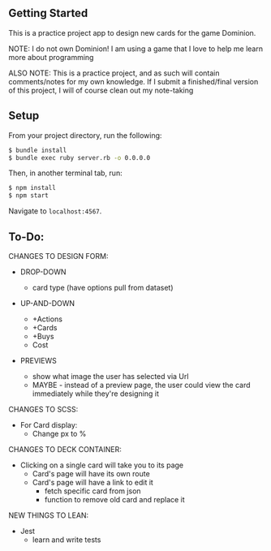 ## Getting Started

This is a practice project app to design new cards for the game Dominion.

NOTE: I do not own Dominion!  I am using a game that I love to help me learn more about programming

ALSO NOTE: This is a practice project, and as such will contain comments/notes for my own knowledge. If I submit a finished/final version of this project, I will of course clean out my note-taking

## Setup

From your project directory, run the following:

```sh
$ bundle install
$ bundle exec ruby server.rb -o 0.0.0.0
```

Then, in another terminal tab, run:

```sh
$ npm install
$ npm start
```

Navigate to `localhost:4567`.

## To-Do:

CHANGES TO DESIGN FORM:
  - DROP-DOWN
    - card type (have options pull from dataset)

  - UP-AND-DOWN
    - +Actions
    - +Cards
    - +Buys
    - Cost

  - PREVIEWS
    - show what image the user has selected via Url
    - MAYBE - instead of a preview page, the user could view the card immediately while they're designing it

CHANGES TO SCSS:
  - For Card display:
    - Change px to %

CHANGES TO DECK CONTAINER:
  - Clicking on a single card will take you to its page
      - Card's page will have its own route
      - Card's page will have a link to edit it
        - fetch specific card from json
        - function to remove old card and replace it

NEW THINGS TO LEAN:
 - Jest
    - learn and write tests 
